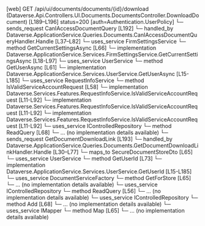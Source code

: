 [web] GET /api/ui/documents/documents/{id}/download  (Dataverse.Api.Controllers.UI.Documents.DocumentsController.DownloadDocument)  [L189–L196] status=200 [auth=Authentication.UserPolicy]
  └─ sends_request CanIAccessDocumentQuery [L192]
    └─ handled_by Dataverse.ApplicationService.Queries.Documents.CanIAccessDocumentQueryHandler.Handle [L37–L82]
      └─ uses_service FirmSettingsService
        └─ method GetCurrentSettingsAsync [L66]
          └─ implementation Dataverse.ApplicationService.Services.FirmSettingsService.GetCurrentSettingsAsync [L18-L97]
      └─ uses_service UserService
        └─ method GetUserAsync [L61]
          └─ implementation Dataverse.ApplicationService.Services.UserService.GetUserAsync [L15-L185]
      └─ uses_service RequestInfoService
        └─ method IsValidServiceAccountRequest [L58]
          └─ implementation Dataverse.Services.Features.RequestInfoService.IsValidServiceAccountRequest [L11-L92]
          └─ implementation Dataverse.Services.Features.RequestInfoService.IsValidServiceAccountRequest [L11-L92]
          └─ implementation Dataverse.Services.Features.RequestInfoService.IsValidServiceAccountRequest [L11-L92]
      └─ uses_service IControlledRepository<Document>
        └─ method ReadQuery [L68]
          └─ ... (no implementation details available)
  └─ sends_request GetDocumentDownloadLink [L193]
    └─ handled_by Dataverse.ApplicationService.Queries.Documents.GetDocumentDownloadLinkHandler.Handle [L30–L77]
      └─ maps_to SecureDocumentStoreDto [L65]
      └─ uses_service UserService
        └─ method GetUserId [L73]
          └─ implementation Dataverse.ApplicationService.Services.UserService.GetUserId [L15-L185]
      └─ uses_service DocumentServiceFactory
        └─ method GetForStore [L65]
          └─ ... (no implementation details available)
      └─ uses_service IControlledRepository<Document>
        └─ method ReadQuery [L56]
          └─ ... (no implementation details available)
      └─ uses_service IControlledRepository<DocumentAuditLog>
        └─ method Add [L68]
          └─ ... (no implementation details available)
      └─ uses_service IMapper
        └─ method Map [L65]
          └─ ... (no implementation details available)

